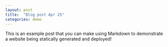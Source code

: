 ```yaml
---
layout: post
title:  "Blog post Apr 25"
categories: demo
---
```


This is an example post that you can make using Markdown to demonstrate a website being statically generated and deployed!
